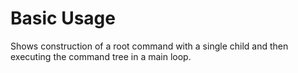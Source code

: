 # Basic Usage

Shows construction of a root command with a single child and then executing the
command tree in a main loop.
